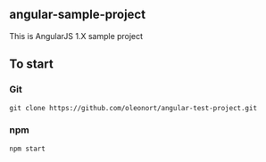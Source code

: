 ## angular-sample-project

This is AngularJS 1.X sample project

## To start

### Git

```
git clone https://github.com/oleonort/angular-test-project.git
```

### npm

```
npm start
```
